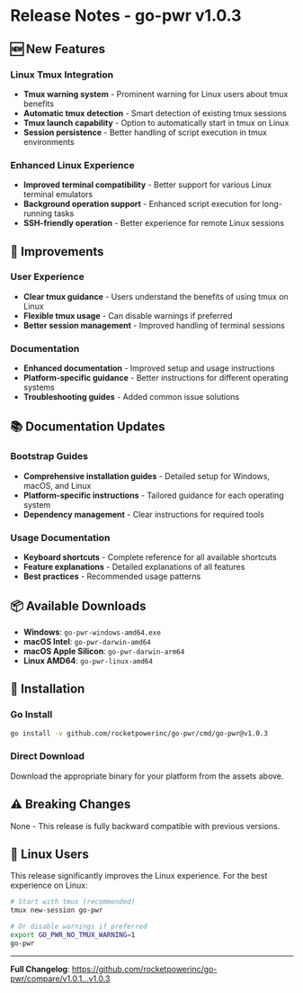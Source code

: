 # Release Notes - go-pwr v1.0.3

## 🆕 New Features

### Linux Tmux Integration

- **Tmux warning system** - Prominent warning for Linux users about tmux benefits
- **Automatic tmux detection** - Smart detection of existing tmux sessions
- **Tmux launch capability** - Option to automatically start in tmux on Linux
- **Session persistence** - Better handling of script execution in tmux environments

### Enhanced Linux Experience

- **Improved terminal compatibility** - Better support for various Linux terminal emulators
- **Background operation support** - Enhanced script execution for long-running tasks
- **SSH-friendly operation** - Better experience for remote Linux sessions

## 🔧 Improvements

### User Experience

- **Clear tmux guidance** - Users understand the benefits of using tmux on Linux
- **Flexible tmux usage** - Can disable warnings if preferred
- **Better session management** - Improved handling of terminal sessions

### Documentation

- **Enhanced documentation** - Improved setup and usage instructions
- **Platform-specific guidance** - Better instructions for different operating systems
- **Troubleshooting guides** - Added common issue solutions

## 📚 Documentation Updates

### Bootstrap Guides

- **Comprehensive installation guides** - Detailed setup for Windows, macOS, and Linux
- **Platform-specific instructions** - Tailored guidance for each operating system
- **Dependency management** - Clear instructions for required tools

### Usage Documentation

- **Keyboard shortcuts** - Complete reference for all available shortcuts
- **Feature explanations** - Detailed explanations of all features
- **Best practices** - Recommended usage patterns

## 📦 Available Downloads

- **Windows**: `go-pwr-windows-amd64.exe`
- **macOS Intel**: `go-pwr-darwin-amd64`
- **macOS Apple Silicon**: `go-pwr-darwin-arm64`
- **Linux AMD64**: `go-pwr-linux-amd64`

## 🔧 Installation

### Go Install

```bash
go install -v github.com/rocketpowerinc/go-pwr/cmd/go-pwr@v1.0.3
```

### Direct Download

Download the appropriate binary for your platform from the assets above.

## ⚠️ Breaking Changes

None - This release is fully backward compatible with previous versions.

## 🐧 Linux Users

This release significantly improves the Linux experience. For the best experience on Linux:

```bash
# Start with tmux (recommended)
tmux new-session go-pwr

# Or disable warnings if preferred
export GO_PWR_NO_TMUX_WARNING=1
go-pwr
```

---

**Full Changelog**: https://github.com/rocketpowerinc/go-pwr/compare/v1.0.1...v1.0.3
